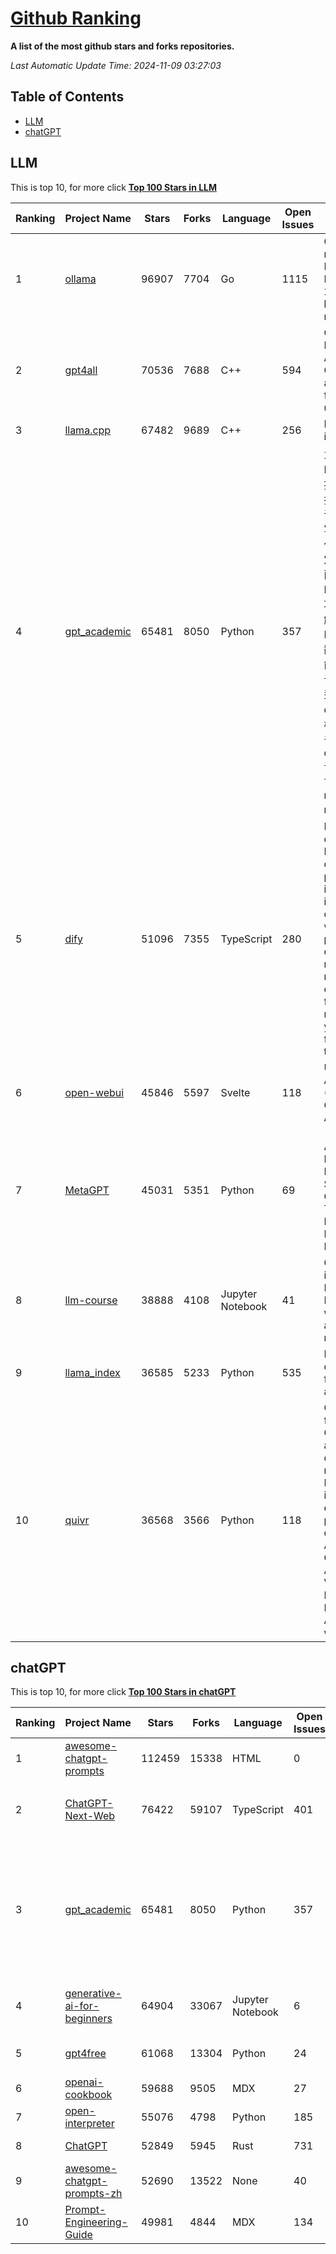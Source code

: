 [Github Ranking](./README.md)
==========

**A list of the most github stars and forks repositories.**

*Last Automatic Update Time: 2024-11-09 03:27:03*

## Table of Contents
 * [LLM](#LLM)
 * [chatGPT](#chatGPT)

## LLM

This is top 10, for more click **[Top 100 Stars in LLM](Top100/LLM.md)**

| Ranking | Project Name | Stars | Forks | Language | Open Issues | Description | Last Commit |
| ------- | ------------ | ----- | ----- | -------- | ----------- | ----------- | ----------- |
| 1 | [ollama](https://github.com/ollama/ollama) | 96907 | 7704 | Go | 1115 | Get up and running with Llama 3.2, Mistral, Gemma 2, and other large language models. | 2024-11-08T21:46:02Z |
| 2 | [gpt4all](https://github.com/nomic-ai/gpt4all) | 70536 | 7688 | C++ | 594 | GPT4All: Run Local LLMs on Any Device. Open-source and available for commercial use. | 2024-11-09T00:20:08Z |
| 3 | [llama.cpp](https://github.com/ggerganov/llama.cpp) | 67482 | 9689 | C++ | 256 | LLM inference in C/C++ | 2024-11-08T21:10:35Z |
| 4 | [gpt_academic](https://github.com/binary-husky/gpt_academic) | 65481 | 8050 | Python | 357 | 为GPT/GLM等LLM大语言模型提供实用化交互接口，特别优化论文阅读/润色/写作体验，模块化设计，支持自定义快捷按钮&函数插件，支持Python和C++等项目剖析&自译解功能，PDF/LaTex论文翻译&总结功能，支持并行问询多种LLM模型，支持chatglm3等本地模型。接入通义千问, deepseekcoder, 讯飞星火, 文心一言, llama2, rwkv, claude2, moss等。 | 2024-11-05T16:49:49Z |
| 5 | [dify](https://github.com/langgenius/dify) | 51096 | 7355 | TypeScript | 280 | Dify is an open-source LLM app development platform. Dify's intuitive interface combines AI workflow, RAG pipeline, agent capabilities, model management, observability features and more, letting you quickly go from prototype to production. | 2024-11-08T18:32:33Z |
| 6 | [open-webui](https://github.com/open-webui/open-webui) | 45846 | 5597 | Svelte | 118 | User-friendly AI Interface (Supports Ollama, OpenAI API, ...) | 2024-11-07T09:30:53Z |
| 7 | [MetaGPT](https://github.com/geekan/MetaGPT) | 45031 | 5351 | Python | 69 | 🌟 The Multi-Agent Framework: First AI Software Company, Towards Natural Language Programming | 2024-11-06T08:49:48Z |
| 8 | [llm-course](https://github.com/mlabonne/llm-course) | 38888 | 4108 | Jupyter Notebook | 41 | Course to get into Large Language Models (LLMs) with roadmaps and Colab notebooks. | 2024-07-28T22:17:43Z |
| 9 | [llama_index](https://github.com/run-llama/llama_index) | 36585 | 5233 | Python | 535 | LlamaIndex is a data framework for your LLM applications | 2024-11-08T23:32:19Z |
| 10 | [quivr](https://github.com/QuivrHQ/quivr) | 36568 | 3566 | Python | 118 | Opiniated RAG for integrating GenAI in your apps 🧠   Focus on your product rather than the RAG. Easy integration in existing products with customisation!  Any LLM: GPT4, Groq, Llama. Any Vectorstore: PGVector, Faiss. Any Files. Anyway you want.  | 2024-11-08T16:41:40Z |


## chatGPT

This is top 10, for more click **[Top 100 Stars in chatGPT](Top100/chatGPT.md)**

| Ranking | Project Name | Stars | Forks | Language | Open Issues | Description | Last Commit |
| ------- | ------------ | ----- | ----- | -------- | ----------- | ----------- | ----------- |
| 1 | [awesome-chatgpt-prompts](https://github.com/f/awesome-chatgpt-prompts) | 112459 | 15338 | HTML | 0 | This repo includes ChatGPT prompt curation to use ChatGPT better. | 2024-09-26T13:36:47Z |
| 2 | [ChatGPT-Next-Web](https://github.com/ChatGPTNextWeb/ChatGPT-Next-Web) | 76422 | 59107 | TypeScript | 401 | A cross-platform ChatGPT/Gemini UI (Web / PWA / Linux / Win / MacOS). 一键拥有你自己的跨平台 ChatGPT/Gemini 应用。 | 2024-11-07T12:06:30Z |
| 3 | [gpt_academic](https://github.com/binary-husky/gpt_academic) | 65481 | 8050 | Python | 357 | 为GPT/GLM等LLM大语言模型提供实用化交互接口，特别优化论文阅读/润色/写作体验，模块化设计，支持自定义快捷按钮&函数插件，支持Python和C++等项目剖析&自译解功能，PDF/LaTex论文翻译&总结功能，支持并行问询多种LLM模型，支持chatglm3等本地模型。接入通义千问, deepseekcoder, 讯飞星火, 文心一言, llama2, rwkv, claude2, moss等。 | 2024-11-05T16:49:49Z |
| 4 | [generative-ai-for-beginners](https://github.com/microsoft/generative-ai-for-beginners) | 64904 | 33067 | Jupyter Notebook | 6 | 21 Lessons, Get Started Building with Generative AI  🔗 https://microsoft.github.io/generative-ai-for-beginners/ | 2024-11-07T14:56:14Z |
| 5 | [gpt4free](https://github.com/xtekky/gpt4free) | 61068 | 13304 | Python | 24 | The official gpt4free repository \| various collection of powerful language models | 2024-10-30T08:59:27Z |
| 6 | [openai-cookbook](https://github.com/openai/openai-cookbook) | 59688 | 9505 | MDX | 27 | Examples and guides for using the OpenAI API | 2024-11-08T20:52:00Z |
| 7 | [open-interpreter](https://github.com/OpenInterpreter/open-interpreter) | 55076 | 4798 | Python | 185 | A natural language interface for computers | 2024-11-09T00:34:48Z |
| 8 | [ChatGPT](https://github.com/lencx/ChatGPT) | 52849 | 5945 | Rust | 731 | 🔮 ChatGPT Desktop Application (Mac, Windows and Linux) | 2024-08-29T17:58:11Z |
| 9 | [awesome-chatgpt-prompts-zh](https://github.com/PlexPt/awesome-chatgpt-prompts-zh) | 52690 | 13522 | None | 40 | ChatGPT 中文调教指南。各种场景使用指南。学习怎么让它听你的话。 | 2024-07-30T11:43:23Z |
| 10 | [Prompt-Engineering-Guide](https://github.com/dair-ai/Prompt-Engineering-Guide) | 49981 | 4844 | MDX | 134 | 🐙 Guides, papers, lecture, notebooks and resources for prompt engineering | 2024-10-28T04:57:30Z |

